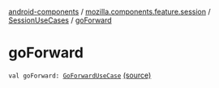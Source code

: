 [android-components](../../index.md) / [mozilla.components.feature.session](../index.md) / [SessionUseCases](index.md) / [goForward](./go-forward.md)

# goForward

`val goForward: `[`GoForwardUseCase`](-go-forward-use-case/index.md) [(source)](https://github.com/mozilla-mobile/android-components/blob/master/components/feature/session/src/main/java/mozilla/components/feature/session/SessionUseCases.kt#L296)